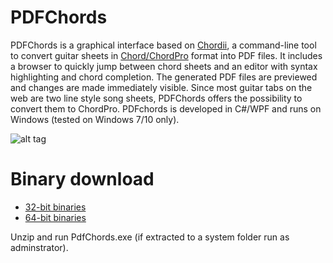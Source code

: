 PDFChords
=========

PDFChords is a graphical interface based on <a href="http://www.vromans.org/johan/projects/Chordii/chordpro/index.html" target="new">Chordii</a>, a command-line tool to convert guitar sheets in <a href="http://www.vromans.org/johan/projects/Chordii/chordpro/index.html" target="new">Chord/ChordPro</a> format into PDF files. It includes a browser to quickly jump between chord sheets and an editor with syntax highlighting and chord completion. The generated PDF files are previewed and changes are made immediately visible. Since most guitar tabs on the web are two line style song sheets, PDFChords offers the possibility to convert them to ChordPro. PDFchords is developed in C#/WPF and runs on Windows (tested on Windows 7/10 only).

![alt tag](https://github.com/frankenjoe/pdfchords/blob/master/pics/gui.png)

Binary download
=========

- <a href="https://github.com/frankenjoe/pdfchords/raw/master/pdfchords_x86.zip">32-bit binaries</a>
- <a href="https://github.com/frankenjoe/pdfchords/raw/master/pdfchords_x64.zip">64-bit binaries</a> 

Unzip and run PdfChords.exe (if extracted to a system folder run as adminstrator).
